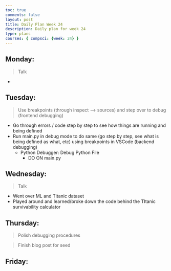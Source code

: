 ```yaml
---
toc: true
comments: false
layout: post
title: Daily Plan Week 24
description: Daily plan for week 24
type: plans
courses: { compsci: {week: 24} }
---
```


## Monday:
> Talk
- 

## Tuesday:
> Use breakpoints (through inspect --> sources) and step over to debug (frontend debugging)
- Go through errors / code step by step to see how things are running and being defined
- Run main.py in debug mode to do same (go step by step, see what is being defined as what, etc) using breakpoints in VSCode (backend debugging)
    - Python Debugger: Debug Python File
        - DO ON main.py

## Wednesday:
> Talk
- Went over ML and Titanic dataset
- Played around and learned/broke down the code behind the TItanic survivability calculator

## Thursday:
> Polish debugging procedures

> Finish blog post for seed

## Friday:
> 

